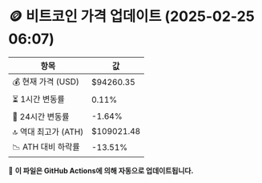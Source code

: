 # 🪙 비트코인 가격 업데이트 (2025-02-25 06:07)

| 항목                | 값 |
|--------------------|----------------|
| 💰 현재 가격 (USD) | $94260.35 |
| ⏳ 1시간 변동률    | 0.11% |
| 📆 24시간 변동률   | -1.64% |
| 🔝 역대 최고가 (ATH) | $109021.48 |
| 📉 ATH 대비 하락률 | -13.51% |

🔄 **이 파일은 GitHub Actions에 의해 자동으로 업데이트됩니다.**
